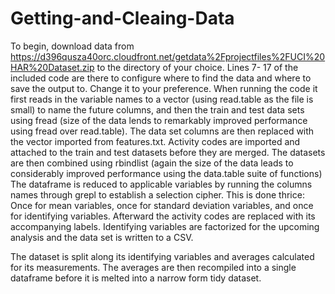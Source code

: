 # Getting-and-Cleaing-Data
To begin, download data from https://d396qusza40orc.cloudfront.net/getdata%2Fprojectfiles%2FUCI%20HAR%20Dataset.zip to the directory of your choice.
Lines 7- 17 of the included code are there to configure where to find the data and where to save the output to. Change it to your preference.
When running the code it first reads in the variable names to a vector (using read.table as the file is small) to name the future columns, and then the train and test data sets using fread (size of the data lends to remarkably improved performance using fread over read.table).
The data set columns are then replaced with the vector imported from features.txt. Activity codes are imported and attached to the train and test datasets before they are merged.
The datasets are then combined using rbindlist (again the size of the data leads to considerably improved performance using the data.table suite of functions)
The dataframe is reduced to applicable variables by running the columns names through grepl to establish a selection cipher. This is done thrice: Once for mean variables, once for standard deviation variables, and once for identifying variables. Afterward the activity codes are replaced with its accompanying labels. Identifying variables are factorized for the upcoming analysis and the data set is written to a CSV.

The dataset is split along its identifying variables and averages calculated for its measurements. The averages are then recompiled into a single dataframe before it is melted into a narrow form tidy dataset.
